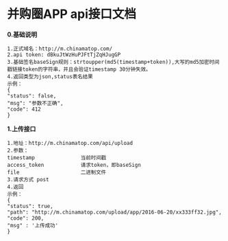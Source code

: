 # 并购圈APP api接口文档 #

**0.基础说明**

    1.正式域名：http://m.chinamatop.com/
    2.api token: dBkuJtWzHuPJFtTjZqHJugGP
    3.基础签名baseSign规则：strtoupper(md5(timestamp+token)),大写的md5加密时间戳链接token的字符串，并且会验证timestamp 30分钟失效。
    4.返回类型为json,status表名结果
    示例：
    {
  	"status": false,
  	"msg": "参数不正确",
  	"code": 412
	}



**1.上传接口**

    1.地址：http://m.chinamatop.com/api/upload
    2.参数：
    timestamp 				当前时间戳
	access_token 			请求token，即baseSign
	file 					二进制文件
    3.请求方式 post
    4.返回
	示例：
	{
  	"status": true,
  	"path": "http://m.chinamatop.com/upload/app/2016-06-20/xx333ff32.jpg",
  	"code": 200,
	"msg" : '上传成功'
	}
